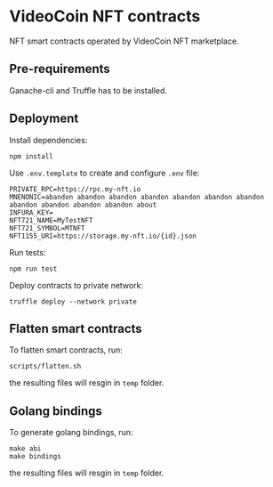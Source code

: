 # VideoCoin NFT contracts

NFT smart contracts operated by VideoCoin NFT marketplace.

## Pre-requirements

Ganache-cli and Truffle has to be installed.

## Deployment

Install dependencies:

```$sh
npm install
```

Use `.env.template` to create and configure `.env` file:

```$.evn
PRIVATE_RPC=https://rpc.my-nft.io
MNENONIC=abandon abandon abandon abandon abandon abandon abandon abandon abandon abandon abandon about
INFURA_KEY=
NFT721_NAME=MyTestNFT
NFT721_SYMBOL=MTNFT
NFT1155_URI=https://storage.my-nft.io/{id}.json
```

Run tests:

```$sh
npm run test
```

Deploy contracts to private network:

```$sh
truffle deploy --network private
```

## Flatten smart contracts

To flatten smart contracts, run:

```$sh
scripts/flatten.sh
```

the resulting files will resgin in `temp` folder.

## Golang bindings

To generate golang bindings, run:

```$sh
make abi
make bindings
```

the resulting files will resgin in `temp` folder.